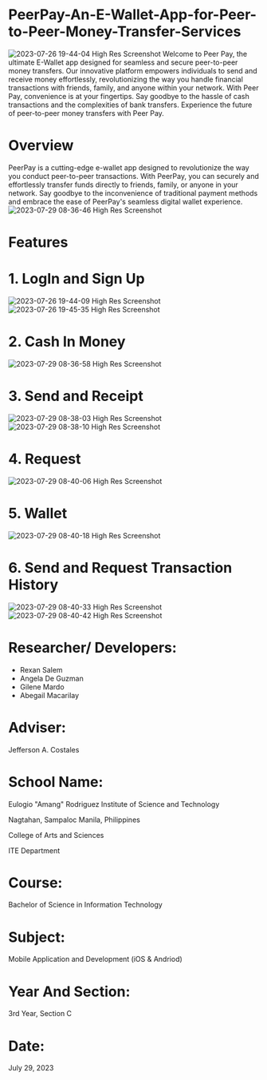 # PeerPay-An-E-Wallet-App-for-Peer-to-Peer-Money-Transfer-Services
![2023-07-26 19-44-04 High Res Screenshot](https://github.com/RexanSalem/PeerPay-An-E-Wallet-App-for-Peer-to-Peer-Money-Transfer-Services/assets/140866692/81ad8864-aefd-48b3-a446-179bb0e1d617)
Welcome to Peer Pay, the ultimate E-Wallet app designed for seamless and secure peer-to-peer money transfers. Our innovative platform empowers individuals to send and receive money effortlessly, revolutionizing the way you handle financial transactions with friends, family, and anyone within your network. 
With Peer Pay, convenience is at your fingertips. Say goodbye to the hassle of cash transactions and the complexities of bank transfers. Experience the future of peer-to-peer money transfers with Peer Pay.

# Overview
PeerPay is a cutting-edge e-wallet app designed to revolutionize the way you conduct peer-to-peer transactions. With PeerPay, you can securely and effortlessly transfer funds directly to friends, family, or anyone in your network. Say goodbye to the inconvenience of traditional payment methods and embrace the ease of PeerPay's seamless digital wallet experience.
![2023-07-29 08-36-46 High Res Screenshot](https://github.com/RexanSalem/PeerPay-An-E-Wallet-App-for-Peer-to-Peer-Money-Transfer-Services/assets/140866692/78ad68a6-57dc-4d15-8240-0a91d42d0cf2)

# Features
# 1. LogIn and Sign Up
![2023-07-26 19-44-09 High Res Screenshot](https://github.com/RexanSalem/PeerPay-An-E-Wallet-App-for-Peer-to-Peer-Money-Transfer-Services/assets/140866692/28e3cc1c-97e9-47b6-8e3e-a349c0dbc332)
![2023-07-26 19-45-35 High Res Screenshot](https://github.com/RexanSalem/PeerPay-An-E-Wallet-App-for-Peer-to-Peer-Money-Transfer-Services/assets/140866692/4eedb36b-e7c1-4e22-bc53-bb057917e5c7)

# 2. Cash In Money
![2023-07-29 08-36-58 High Res Screenshot](https://github.com/RexanSalem/PeerPay-An-E-Wallet-App-for-Peer-to-Peer-Money-Transfer-Services/assets/140866692/d3b71fe5-3483-47d4-a81e-dda9b025ad4d)

# 3. Send and Receipt
![2023-07-29 08-38-03 High Res Screenshot](https://github.com/RexanSalem/PeerPay-An-E-Wallet-App-for-Peer-to-Peer-Money-Transfer-Services/assets/140866692/1340b1ee-4ae9-4399-821f-50bb14bffe7f)
![2023-07-29 08-38-10 High Res Screenshot](https://github.com/RexanSalem/PeerPay-An-E-Wallet-App-for-Peer-to-Peer-Money-Transfer-Services/assets/140866692/5a1d61e1-d01f-4c6e-8eda-275389198c82)

# 4. Request
![2023-07-29 08-40-06 High Res Screenshot](https://github.com/RexanSalem/PeerPay-An-E-Wallet-App-for-Peer-to-Peer-Money-Transfer-Services/assets/140866692/def1d3b0-5375-4892-82f1-0210ee60fdde)

# 5. Wallet
![2023-07-29 08-40-18 High Res Screenshot](https://github.com/RexanSalem/PeerPay-An-E-Wallet-App-for-Peer-to-Peer-Money-Transfer-Services/assets/140866692/f350e6df-c8a3-4d1f-a3e2-305aa61df29d)

# 6. Send and Request Transaction History
![2023-07-29 08-40-33 High Res Screenshot](https://github.com/RexanSalem/PeerPay-An-E-Wallet-App-for-Peer-to-Peer-Money-Transfer-Services/assets/140866692/be56c6d5-3116-467b-9f64-57def84a5cb3)
![2023-07-29 08-40-42 High Res Screenshot](https://github.com/RexanSalem/PeerPay-An-E-Wallet-App-for-Peer-to-Peer-Money-Transfer-Services/assets/140866692/c89e6b31-4b6a-4a94-8810-2e69feb5b25b)

# Researcher/ Developers:
* Rexan Salem
* Angela De Guzman
* Gilene Mardo
* Abegail Macarilay

# Adviser:
Jefferson A. Costales

# School Name:
Eulogio "Amang" Rodriguez Institute of Science and Technology

Nagtahan, Sampaloc Manila, Philippines

College of Arts and Sciences

ITE Department

# Course:
Bachelor of Science in Information Technology

# Subject:
Mobile Application and Development (iOS & Andriod)

# Year And Section:
3rd Year, Section C

# Date:
July 29, 2023

